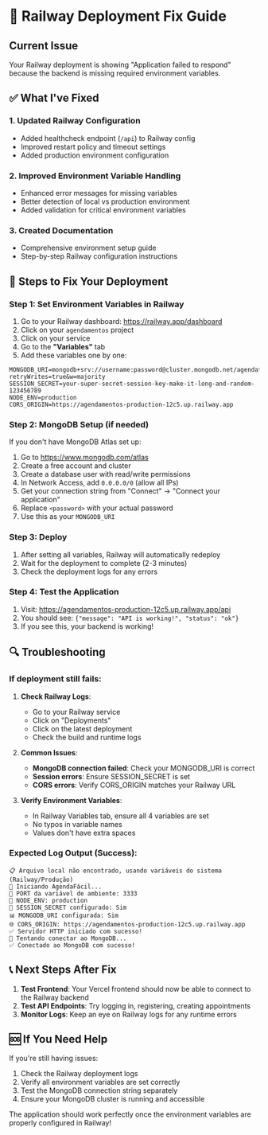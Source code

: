 # 🚀 Railway Deployment Fix Guide

## Current Issue
Your Railway deployment is showing "Application failed to respond" because the backend is missing required environment variables.

## ✅ What I've Fixed

### 1. Updated Railway Configuration
- Added healthcheck endpoint (`/api`) to Railway config
- Improved restart policy and timeout settings
- Added production environment configuration

### 2. Improved Environment Variable Handling
- Enhanced error messages for missing variables
- Better detection of local vs production environment
- Added validation for critical environment variables

### 3. Created Documentation
- Comprehensive environment setup guide
- Step-by-step Railway configuration instructions

## 🔧 Steps to Fix Your Deployment

### Step 1: Set Environment Variables in Railway

1. Go to your Railway dashboard: https://railway.app/dashboard
2. Click on your `agendamentos` project
3. Click on your service
4. Go to the **"Variables"** tab
5. Add these variables one by one:

```
MONGODB_URI=mongodb+srv://username:password@cluster.mongodb.net/agendafacil?retryWrites=true&w=majority
SESSION_SECRET=your-super-secret-session-key-make-it-long-and-random-123456789
NODE_ENV=production
CORS_ORIGIN=https://agendamentos-production-12c5.up.railway.app
```

### Step 2: MongoDB Setup (if needed)

If you don't have MongoDB Atlas set up:

1. Go to https://www.mongodb.com/atlas
2. Create a free account and cluster
3. Create a database user with read/write permissions
4. In Network Access, add `0.0.0.0/0` (allow all IPs)
5. Get your connection string from "Connect" → "Connect your application"
6. Replace `<password>` with your actual password
7. Use this as your `MONGODB_URI`

### Step 3: Deploy

1. After setting all variables, Railway will automatically redeploy
2. Wait for the deployment to complete (2-3 minutes)
3. Check the deployment logs for any errors

### Step 4: Test the Application

1. Visit: https://agendamentos-production-12c5.up.railway.app/api
2. You should see: `{"message": "API is working!", "status": "ok"}`
3. If you see this, your backend is working!

## 🔍 Troubleshooting

### If deployment still fails:

1. **Check Railway Logs**:
   - Go to your Railway service
   - Click on "Deployments"
   - Click on the latest deployment
   - Check the build and runtime logs

2. **Common Issues**:
   - **MongoDB connection failed**: Check your MONGODB_URI is correct
   - **Session errors**: Ensure SESSION_SECRET is set
   - **CORS errors**: Verify CORS_ORIGIN matches your Railway URL

3. **Verify Environment Variables**:
   - In Railway Variables tab, ensure all 4 variables are set
   - No typos in variable names
   - Values don't have extra spaces

### Expected Log Output (Success):
```
📋 Arquivo local não encontrado, usando variáveis do sistema (Railway/Produção)
🔄 Iniciando AgendaFácil...
📍 PORT da variável de ambiente: 3333
🔧 NODE_ENV: production
🔑 SESSION_SECRET configurado: Sim
📊 MONGODB_URI configurada: Sim
🌐 CORS_ORIGIN: https://agendamentos-production-12c5.up.railway.app
✅ Servidor HTTP iniciado com sucesso!
🔌 Tentando conectar ao MongoDB...
✅ Conectado ao MongoDB com sucesso!
```

## 📞 Next Steps After Fix

1. **Test Frontend**: Your Vercel frontend should now be able to connect to the Railway backend
2. **Test API Endpoints**: Try logging in, registering, creating appointments
3. **Monitor Logs**: Keep an eye on Railway logs for any runtime errors

## 🆘 If You Need Help

If you're still having issues:
1. Check the Railway deployment logs
2. Verify all environment variables are set correctly
3. Test the MongoDB connection string separately
4. Ensure your MongoDB cluster is running and accessible

The application should work perfectly once the environment variables are properly configured in Railway!